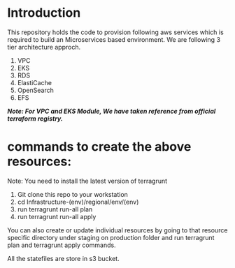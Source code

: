 # Introduction
This repository holds the code to provision following aws services which is required to build an Microservices based environment. We are following 3 tier architecture approch.


1. VPC
2. EKS
3. RDS
4. ElastiCache
5. OpenSearch
6. EFS

**_Note: For VPC and EKS Module, We have taken reference from official terraform registry._**


# commands to create the above resources:
Note: You need to install the latest version of terragrunt
1. Git clone this repo to your workstation
2. cd Infrastructure-(env)/regional/env/(env)
3. run terragrunt run-all plan 
4. run terragrunt run-all apply

You can also create or update individual resources by going to that resource specific directory under staging on production folder and run terragrunt plan and terragrunt apply commands.

All the statefiles are store in s3 bucket.

